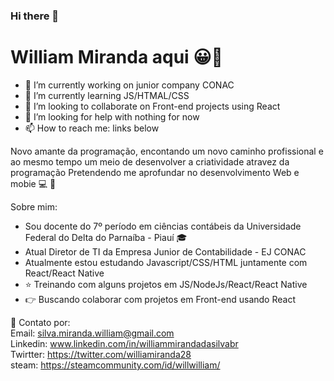 ### Hi there 👋

<!--
**WillMS28/WillMS28** is a ✨ _special_ ✨ repository because its `README.md` (this file) appears on your GitHub profile.

Here are some ideas to get you started:


-->
# William Miranda aqui :grinning::wave:

- 🔭 I’m currently working on junior company CONAC
- 🌱 I’m currently learning JS/HTMAL/CSS
- 👯 I’m looking to collaborate on Front-end projects using React
- 🤔 I’m looking for help with nothing for now
- 📫 How to reach me: links below


Novo amante da programação, encontando um novo caminho profissional e ao mesmo tempo um meio de desenvolver a criatividade atravez da programação
Pretendendo me aprofundar no desenvolvimento Web e mobie :computer: :iphone:

Sobre mim:
 - Sou docente do 7º período em ciências contábeis da Universidade Federal do Delta do Parnaíba - Piauí :mortar_board:
 - Atual Diretor de TI da Empresa Junior de Contabilidade - EJ CONAC 
 - Atualmente estou estudando  Javascript/CSS/HTML juntamente com React/React Native
 - :star: Treinando com alguns projetos em JS/NodeJs/React/React Native
 - :point_right: Buscando colaborar com projetos em Front-end usando React
 
:email: Contato por:
<br/>Email: silva.miranda.william@gmail.com
<br/>Linkedin: www.linkedin.com/in/williammirandadasilvabr
<br/>Twirtter: https://twitter.com/williamiranda28
<br/>steam: https://steamcommunity.com/id/willwilliam/

